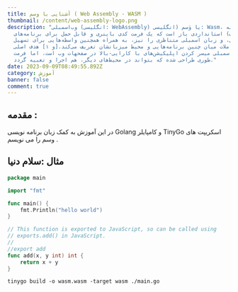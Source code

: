 ```yaml
---
title: آشنایی با وسم ( Web Assembly - WASM )
thumbnail: /content/web-assembly-logo.png
description: "وب‌اسمبلی (انگلیسی: WebAssembly) یا وَسم (انگلیسی: Wasm، اغلب به
  طور مخفف) استانداردی باز است که یک فرمت کدی باینری و قابل حمل برای برنامه‌های
  اجرایی، و زبان اسمبلی متناظری را نیز، به همراه همچنین واسطه‌هایی برای تسهیل
  تعاملات میان چنین برنامه‌هایی و محیط میزبانشان تعریف می‌کند.[و ۱] هدف اصلی
  وب‌اسمبلی میسر کردن اپلیکیشن‌های با کارایی-بالا در صفحهات وب است، اما فرمت
  طوری طراحی شده که بتواند در محیط‌های دیگر، هم اجرا و تعبیه گردد."
date: 2023-09-09T08:49:55.892Z
category: آموزش
banner: false
comment: true
---
```

## مقدمه :

در این آموزش به کمک زبان برنامه نویسی Golang   و کامپایلر TinyGo  اسکریپت های وسم را می نویسم .

## مثال :‌سلام دنیا

```go
package main

import "fmt"

func main() {
	fmt.Println("hello world")
}

// This function is exported to JavaScript, so can be called using
// exports.add() in JavaScript.
//
//export add
func add(x, y int) int {
	return x + y
}
```

```shell
tinygo build -o wasm.wasm -target wasm ./main.go
```